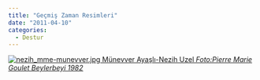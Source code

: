 ```yaml
---
title: "Geçmiş Zaman Resimleri"
date: "2011-04-10"
categories: 
  - Destur
---
```


 [![nezih_mme-munevver.jpg](/uploads/2011/04/nezih_mme-munevver.jpg) Münevver Ayaşlı-Nezih Uzel _Foto:Pierre Marie Goulet Beylerbeyi 1982_](/uploads/2011/04/nezih_mme-munevver.jpg "nezih_mme-munevver.jpg")
